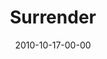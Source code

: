 ---
layout: message
category: message
series: "Game Change"
title: "Surrender"
date: 2010-10-17-00-00
message_id: 642
sc-permalink-url: "http://soundcloud.com/crdschurch/beyond-faking-it"
audio: "http://s3.amazonaws.com/crossroads-media/messages/audio/Beyond%20Faking%20It.mp3"
audio-duration: "37:30"
sc-permalink-url: "http://soundcloud.com/crdschurch/surrender"
audio: "http://s3.amazonaws.com/crossroads-media/messages/audio/gamechange02.mp3"
audio-duration: "56:14"
program: "http://s3.amazonaws.com/crossroads-media/documents/10_16-17_10Program.pdf"
description: "Brian Tome talks about what it means to surrender."
video: "http://s3.amazonaws.com/crossroads-media/messages/video/gamechange02.mp4"
video-duration: "56:21"
yt-embed-url: "//www.youtube.com/embed/b7EYnpHfC9c"
video-image: "http://s3.amazonaws.com/crossroads-media/images/gamechange02_still.jpg"
tag: 
 - growth
 - authentic
 - authenticity
 - realness
 - tome
 - game-change
 - campaign
 - surrender
 - multi-site
 - program
explicit: false
---